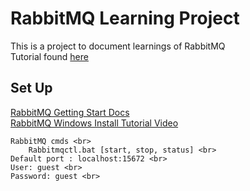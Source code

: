 # RabbitMQ Learning Project <br>

This is a project to document learnings of RabbitMQ <br>
Tutorial found [here](https://www.youtube.com/watch?v=vMFcayVfFvM&list=PLtYTVIzWW8XFHWM3LsG0Yr7co-5JRoiC6) <br>

## Set Up <br>
[RabbitMQ Getting Start Docs](https://www.rabbitmq.com/install-windows.html#chocolatey) <br>
[RabbitMQ Windows Install Tutorial Video](https://www.youtube.com/watch?v=V9DWKbalbWQ) <br>

	RabbitMQ cmds <br>
	    Rabbitmqctl.bat [start, stop, status] <br>
	Default port : localhost:15672 <br>
	User: guest <br>
    Password: guest <br>